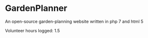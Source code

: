 # GardenPlanner
An open-source garden-planning website written in php 7 and html 5

Volunteer hours logged: 1.5
